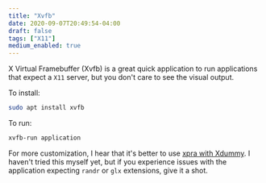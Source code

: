 ```yaml
---
title: "Xvfb"
date: 2020-09-07T20:49:54-04:00
draft: false
tags: ["X11"]
medium_enabled: true
---
```


X Virtual Framebuffer (Xvfb) is a great quick application to run applications that expect a `X11` server, but you don't care to see the visual output.

To install:

```bash
sudo apt install xvfb
```

To run:

```bash
xvfb-run application
```

For more customization, I hear that it's better to use [xpra with Xdummy](https://web.archive.org/web/20200926082251/https://xpra.org/trac/wiki/Xdummy). I haven't tried this myself yet, but if you experience issues with the application expecting `randr` or `glx` extensions, give it a shot.